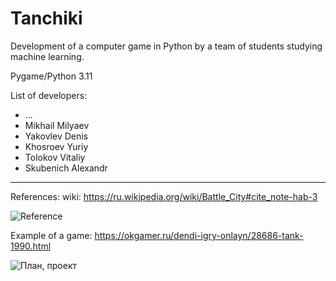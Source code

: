 # Tanchiki
Development of a computer game in Python by a team of students studying machine learning.

Pygame/Python 3.11

List of developers:
* ...
* Mikhail Milyaev
* Yakovlev Denis
* Khosroev Yuriy
* Tolokov Vitaliy
* Skubenich Alexandr



---
References:
wiki: https://ru.wikipedia.org/wiki/Battle_City#cite_note-hab-3

![Reference](https://upload.wikimedia.org/wikipedia/ru/b/ba/Battle_City_Screenshot.jpg)

Example of a game: https://okgamer.ru/dendi-igry-onlayn/28686-tank-1990.html


![План, проект](https://user-images.githubusercontent.com/89586840/201281213-72bfb177-1e92-4e45-9877-fab77dc99d45.png)


